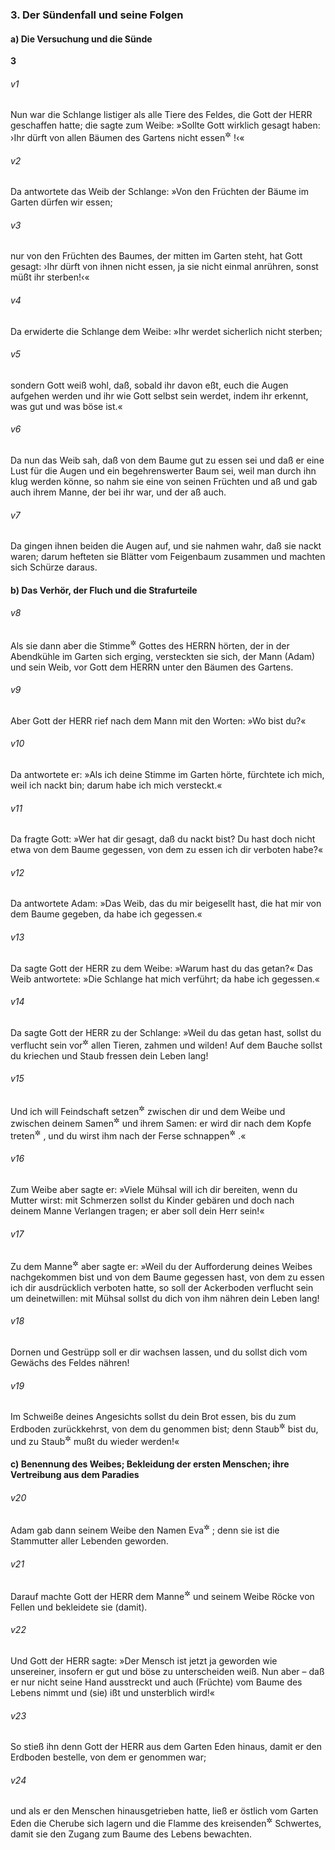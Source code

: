 ### 3. Der Sündenfall und seine Folgen

#### a) Die Versuchung und die Sünde

__3__

###### v1
Nun war die Schlange listiger als alle Tiere des Feldes, die Gott der HERR geschaffen hatte; die sagte zum Weibe: »Sollte Gott wirklich gesagt haben: ›Ihr dürft von allen Bäumen des Gartens nicht essen<sup title="d.h. also: von gar keinem Baum">&#x2732;</sup>
!‹«

###### v2
Da antwortete das Weib der Schlange: »Von den Früchten der Bäume im Garten dürfen wir essen;

###### v3
nur von den Früchten des Baumes, der mitten im Garten steht, hat Gott gesagt: ›Ihr dürft von ihnen nicht essen, ja sie nicht einmal anrühren, sonst müßt ihr sterben!‹«

###### v4
Da erwiderte die Schlange dem Weibe: »Ihr werdet sicherlich nicht sterben;

###### v5
sondern Gott weiß wohl, daß, sobald ihr davon eßt, euch die Augen aufgehen werden und ihr wie Gott selbst sein werdet, indem ihr erkennt, was gut und was böse ist.«

###### v6
Da nun das Weib sah, daß von dem Baume gut zu essen sei und daß er eine Lust für die Augen und ein begehrenswerter Baum sei, weil man durch ihn klug werden könne, so nahm sie eine von seinen Früchten und aß und gab auch ihrem Manne, der bei ihr war, und der aß auch.

###### v7
Da gingen ihnen beiden die Augen auf, und sie nahmen wahr, daß sie nackt waren; darum hefteten sie Blätter vom Feigenbaum zusammen und machten sich Schürze daraus.

#### b) Das Verhör, der Fluch und die Strafurteile


###### v8
Als sie dann aber die Stimme<sup title="oder: das Geräusch der Schritte">&#x2732;</sup>
 Gottes des HERRN hörten, der in der Abendkühle im Garten sich erging, versteckten sie sich, der Mann (Adam) und sein Weib, vor Gott dem HERRN unter den Bäumen des Gartens.

###### v9
Aber Gott der HERR rief nach dem Mann mit den Worten: »Wo bist du?«

###### v10
Da antwortete er: »Als ich deine Stimme im Garten hörte, fürchtete ich mich, weil ich nackt bin; darum habe ich mich versteckt.«

###### v11
Da fragte Gott: »Wer hat dir gesagt, daß du nackt bist? Du hast doch nicht etwa von dem Baume gegessen, von dem zu essen ich dir verboten habe?«

###### v12
Da antwortete Adam: »Das Weib, das du mir beigesellt hast, die hat mir von dem Baume gegeben, da habe ich gegessen.«

###### v13
Da sagte Gott der HERR zu dem Weibe: »Warum hast du das getan?« Das Weib antwortete: »Die Schlange hat mich verführt; da habe ich gegessen.«

###### v14
Da sagte Gott der HERR zu der Schlange: »Weil du das getan hast, sollst du verflucht sein vor<sup title="oder: unter">&#x2732;</sup>
 allen Tieren, zahmen und wilden! Auf dem Bauche sollst du kriechen und Staub fressen dein Leben lang!

###### v15
Und ich will Feindschaft setzen<sup title="= herrschen lassen">&#x2732;</sup>
 zwischen dir und dem Weibe und zwischen deinem Samen<sup title="d.h. Nachwuchs, Nachkommenschaft">&#x2732;</sup>
 und ihrem Samen: er wird dir nach dem Kopfe treten<sup title="oder: dir den Kopf zertreten">&#x2732;</sup>
, und du wirst ihm nach der Ferse schnappen<sup title="oder: ihn in die Ferse stechen">&#x2732;</sup>
.«

###### v16
Zum Weibe aber sagte er: »Viele Mühsal will ich dir bereiten, wenn du Mutter wirst: mit Schmerzen sollst du Kinder gebären und doch nach deinem Manne Verlangen tragen; er aber soll dein Herr sein!«

###### v17
Zu dem Manne<sup title="oder: zu Adam">&#x2732;</sup>
 aber sagte er: »Weil du der Aufforderung deines Weibes nachgekommen bist und von dem Baume gegessen hast, von dem zu essen ich dir ausdrücklich verboten hatte, so soll der Ackerboden verflucht sein um deinetwillen: mit Mühsal sollst du dich von ihm nähren dein Leben lang!

###### v18
Dornen und Gestrüpp soll er dir wachsen lassen, und du sollst dich vom Gewächs des Feldes nähren!

###### v19
Im Schweiße deines Angesichts sollst du dein Brot essen, bis du zum Erdboden zurückkehrst, von dem du genommen bist; denn Staub<sup title="oder: Erde">&#x2732;</sup>
 bist du, und zu Staub<sup title="oder: Erde">&#x2732;</sup>
 mußt du wieder werden!«

#### c) Benennung des Weibes; Bekleidung der ersten Menschen; ihre Vertreibung aus dem Paradies


###### v20
Adam gab dann seinem Weibe den Namen Eva<sup title="eig. Chawwa = Lebenspenderin">&#x2732;</sup>
; denn sie ist die Stammutter aller Lebenden geworden.

###### v21
Darauf machte Gott der HERR dem Manne<sup title="oder: Adam">&#x2732;</sup>
 und seinem Weibe Röcke von Fellen und bekleidete sie (damit).

###### v22
Und Gott der HERR sagte: »Der Mensch ist jetzt ja geworden wie unsereiner, insofern er gut und böse zu unterscheiden weiß. Nun aber – daß er nur nicht seine Hand ausstreckt und auch (Früchte) vom Baume des Lebens nimmt und (sie) ißt und unsterblich wird!«

###### v23
So stieß ihn denn Gott der HERR aus dem Garten Eden hinaus, damit er den Erdboden bestelle, von dem er genommen war;

###### v24
und als er den Menschen hinausgetrieben hatte, ließ er östlich vom Garten Eden die Cherube sich lagern und die Flamme des kreisenden<sup title="oder: zuckenden = funkelnden">&#x2732;</sup>
 Schwertes, damit sie den Zugang zum Baume des Lebens bewachten.
